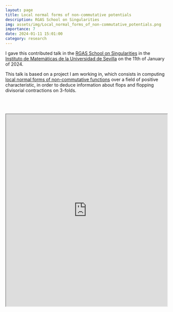 ```yaml
---
layout: page
title: Local normal forms of non-commutative potentials
description: RGAS School on Singularities
img: assets/img/Local_normal_forms_of_non-commutative_potentials.png
importance: 7
date: 2024-01-11 15:01:00
category: research
---
```


I gave this contributed talk in the  <a href="https://sites.google.com/view/sevillargas">RGAS School on Singularities</a> in the <a href="https://www.imus.us.es/www/">Instituto de Matemáticas de la Universidad de Sevilla</a> on the 11th of January of 2024.

This talk is based on a project I am working in, which consists in computing <a href="https://arxiv.org/abs/2111.05900">local normal forms of non-commutative functions</a> over a field of positive characteristic, in order to deduce information about flops and flopping divisorial contractions on 3-folds.

<div style="padding-bottom: 100px; padding-top: 50px;">
<iframe src="https://drive.google.com/file/d/1tpNt8sTfzEuR6-nUq24-ucu54i8rLnPi/preview" width="100%" height="600px" allow="autoplay"></iframe>
</div>
